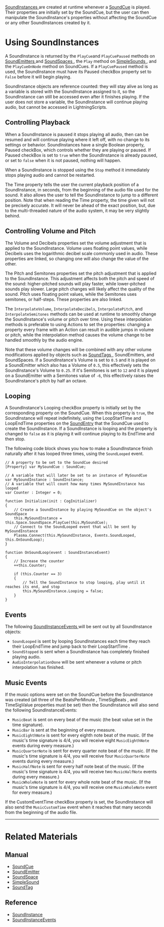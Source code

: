 [ SoundInstances ](https://github.com/PlasmaEngine/PlasmaDocs/blob/master/code_reference/class_reference/soundinstance.markdown) are created at runtime whenever a [SoundCue](https://github.com/PlasmaEngine/PlasmaDocs/blob/master/plasma_editor_documentation/plasmamanual/audio/soundcue.markdown) is played. Their properties are initially set by the SoundCue, but the user can then manipulate the SoundInstance's properties without affecting the SoundCue or any other SoundInstances created by it. 

 #  Using SoundInstances

A SoundInstance is returned by the `PlayCue`and `PlayCuePaused` methods on [SoundEmitters ](https://github.com/PlasmaEngine/PlasmaDocs/blob/master/plasma_editor_documentation/plasmamanual/audio/soundemitter.markdown) and [SoundSpaces ](https://github.com/PlasmaEngine/PlasmaDocs/blob/master/plasma_editor_documentation/plasmamanual/audio/soundspace.markdown), the `Play` method on [SimpleSounds ](https://github.com/PlasmaEngine/PlasmaDocs/blob/master/plasma_editor_documentation/plasmamanual/audio/simplesound.markdown), and the `PlayCueOnNode` method on SoundCues. If a `PlayCuePaused` method is used, the SoundInstance must have its Paused checkBox property set to `False` before it will begin playing.

SoundInstance objects are reference counted: they will stay alive as long as a variable is stored with the SoundInstance assigned to it, so the SoundInstance can still be accessed even after it finishes playing. If the user does not store a variable, the SoundInstance will continue playing audio, but cannot be accessed in LightningScripts.

 ## Controlling Playback

When a SoundInstance is paused it stops playing all audio, then can be resumed and will continue playing where it left off, with no change to its settings or behavior. SoundInstances have a single Boolean property, Paused checkBox, which controls whether they are playing or paused. If Paused checkBox is set to `true` when the SoundInstance is already paused, or set to `false` when it is not paused, nothing will happen.

When a SoundInstance is stopped using the `Stop` method it immediately stops playing audio and cannot be restarted.

The  Time  property tells the user the current playback position of a SoundInstance, in seconds, from the beginning of the audio file used for the sound. It also allows the user to tell the SoundInstance to jump to a different position. Note that when reading the  Time  property, the time given will not be precisely accurate. It will never be ahead of the exact position, but, due to the multi-threaded nature of the audio system, it may be very slightly behind.

 ## Controlling Volume and Pitch

The Volume  and Decibels  properties set the volume adjustment that is applied to the SoundInstance. Volume  uses floating point values, while  Decibels  uses the logarithmic decibel scale commonly used in audio. These properties are linked, so changing one will also change the value of the other.

The  Pitch  and  Semitones  properties set the pitch adjustment that is applied to the SoundInstance. This adjustment affects both the pitch and speed of the sound: higher-pitched sounds will play faster, while lower-pitched sounds play slower. Large pitch changes will likely affect the quality of the sound.  Pitch  uses floating point values, while the  Semitones  uses semitones, or half-steps. These properties are also linked.

The `InterpolateVolume`, `InterpolateDecibels`, `InterpolatePitch`, and `InterpolateSemitones` methods can be used at runtime to smoothly change the SoundInstance's volume or pitch over time. Using these interpolation methods is preferable to using Actions to set the properties: changing a property every frame with an Action can result in audible jumps in volume or pitch, while the interpolation method causes the volume change to be handled smoothly by the audio engine.

Note that these volume changes will be combined with any other volume modifications applied by objects such as [SoundTags ](https://github.com/PlasmaEngine/PlasmaDocs/blob/master/plasma_editor_documentation/plasmamanual/audio/soundtag.markdown), SoundEmitters, and SoundSpaces. If a SoundInstance's  Volume  is set to `0.5` and it is played on a SoundEmitter which also has a  Volume  of `0.5`, this effectively sets the SoundInstance's  Volume  to `0.25`. If it's  Semitones  is set to `12` and it is played on a SoundEmitter with a  Semitones  value of `-6`, this effectively raises the SoundInstance's pitch by half an octave.

 ## Looping

A SoundInstance's  Looping checkBox property is initially set by the corresponding property on the SoundCue. When this property is `true`, the SoundInstance will repeat indefinitely, using the  LoopStartTime  and  LoopEndTime  properties on the [SoundEntry](https://github.com/PlasmaEngine/PlasmaDocs/blob/master/plasma_editor_documentation/plasmamanual/audio/soundcue.markdown#soundentry) that the SoundCue used to create the SoundInstance. If a SoundInstance is looping and the property is changed to `false` as it is playing it will continue playing to its  EndTime  and then stop.

The following code block shows you how to make a SoundInstance finish naturally after it has looped three times, using the `SoundLooped` event.
```lang=csharp
// A property to be set to the SoundCue desired
[Property] var MySoundCue : SoundCue;

// A variable that will later be set to an instance of MySoundCue
var MySoundInstance : SoundInstance;
// A variable that will count how many times MySoundInstance has looped
var Counter : Integer = 0;

function Initialize(init : CogInitializer)
{
    // Create a SoundInstance by playing MySoundCue on the object's SoundSpace
    this.MySoundInstance = this.Space.SoundSpace.PlayCue(this.MySoundCue);
    // Connect to the SoundLooped event that will be sent by MySoundInstance
    Plasma.Connect(this.MySoundInstance, Events.SoundLooped, this.OnSoundLoop);
}

function OnSoundLoop(event : SoundInstanceEvent)
{
    // Increase the counter
    ++this.Counter;
	
    if (this.Counter == 3)
    {
        // Tell the SoundInstance to stop looping, play until it reaches its end, and stop
        this.MySoundInstance.Looping = false;
    }
}
```

 ## Events

The following [ SoundInstanceEvents ](https://github.com/PlasmaEngine/PlasmaDocs/blob/master/code_reference/class_reference/soundinstanceevent.markdown) will be sent out by all SoundInstance objects:

- `SoundLooped` is sent by looping SoundInstances each time they reach their LoopEndTime  and jump back to their LoopStartTime .
- `SoundStopped` is sent when a SoundInstance has completely finished playing audio.
- `AudioInterpolationDone` will be sent whenever a volume or pitch interpolation has finished.

 ## Music Events

If the music options were set on the SoundCue before the SoundInstance was created (all three of the  BeatsPerMinute ,  TimeSigBeats , and  TimeSigValue  properties must be set) then the SoundInstance will also send the following SoundInstanceEvents:

- `MusicBeat` is sent on every beat of the music (the beat value set in the time signature).
- `MusicBar` is sent at the beginning of every measure.
- `MusicEighthNote` is sent for every eighth note beat of the music. (If the music's time signature is 4/4, you will receive eight `MusicEighthNote` events during every measure.) 
- `MusicQuarterNote` is sent for every quarter note beat of the music. (If the music's time signature is 4/4, you will receive four `MusicQuarterNote` events during every measure.)
- `MusicHalfNote` is sent for every half note beat of the music. (If the music's time signature is 4/4, you will receive two `MusicHalfNote` events during every measure.)
- `MusicWholeNote` is sent for every whole note beat of the music. (If the music's time signature is 4/4, you will receive one `MusicWholeNote` event for every measure.)

If the  CustomEventTime checkBox property is set, the SoundInstance will also send the `MusicCustomTime` event when it reaches that many seconds from the beginning of the audio file.

---
 # Related Materials

 ## Manual

- [SoundCue ](https://github.com/PlasmaEngine/PlasmaDocs/blob/master/plasma_editor_documentation/plasmamanual/audio/soundcue.markdown)
- [SoundEmitter ](https://github.com/PlasmaEngine/PlasmaDocs/blob/master/plasma_editor_documentation/plasmamanual/audio/soundemitter.markdown)
- [SoundSpace ](https://github.com/PlasmaEngine/PlasmaDocs/blob/master/plasma_editor_documentation/plasmamanual/audio/soundspace.markdown)
- [SimpleSound ](https://github.com/PlasmaEngine/PlasmaDocs/blob/master/plasma_editor_documentation/plasmamanual/audio/simplesound.markdown)
- [SoundTag ](https://github.com/PlasmaEngine/PlasmaDocs/blob/master/plasma_editor_documentation/plasmamanual/audio/soundtag.markdown)

 ## Reference

- [ SoundInstance ](https://github.com/PlasmaEngine/PlasmaDocs/blob/master/code_reference/class_reference/soundinstance.markdown)
- [ SoundInstanceEvents ](https://github.com/PlasmaEngine/PlasmaDocs/blob/master/code_reference/class_reference/soundinstanceevent.markdown)  

 